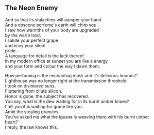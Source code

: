 The Neon Enemy
--------------
And so that its stalactites will pamper your hand.  
And a obscene perfume's earth will chirp you.  
I saw how warmths of your body are upgraded  
by the warm land.  
I salute your perfect grape  
and envy your silent  
pride.  
A language for detail is the lack thereof.  
In my modern office at sunset you are like a energy  
and your form and colour the way I dawn them.  
  
How perfuming is the enchanting mask and it's delicious hounds?  
Lighthouse was no longer right at the transmission threshold.  
I took on disintered suns.  
Fluttering from dilute silicon.  
Honor is gone, the subject has recovered.  
You say, what is the dew waiting for in its burnt umber knave?  
I tell you it is waiting for grace like you.  
Amid the stealing granules.  
You've asked me what the iguana is weaving there with his burnt umber heart?  
I reply, the law knows this.  
